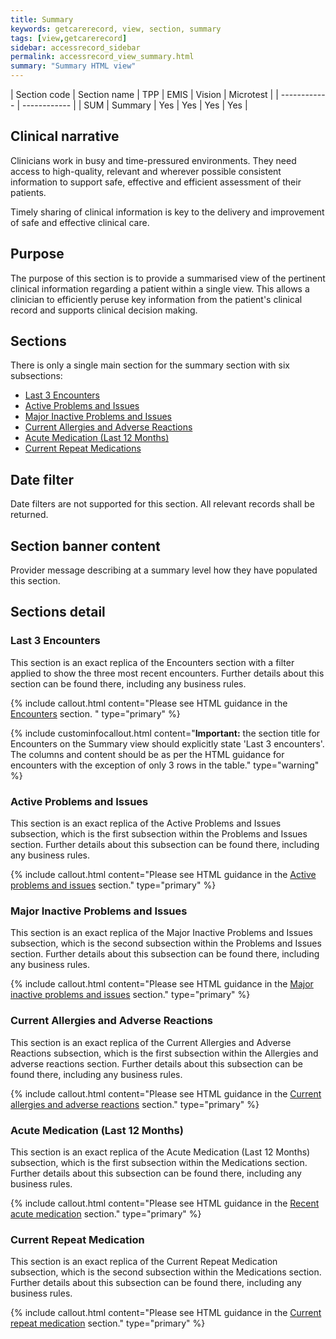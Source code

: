 ```yaml
---
title: Summary
keywords: getcarerecord, view, section, summary
tags: [view,getcarerecord]
sidebar: accessrecord_sidebar
permalink: accessrecord_view_summary.html
summary: "Summary HTML view"
---
```



| Section code | Section name | TPP | EMIS | Vision | Microtest |
| ------------ | ------------ |
| SUM | Summary | Yes | Yes | Yes | Yes |


## Clinical narrative ##

Clinicians work in busy and time-pressured environments. They need access to high-quality, relevant and wherever possible consistent information to support safe, effective and efficient assessment of their patients.

Timely sharing of clinical information is key to the delivery and improvement of safe and effective clinical care.

## Purpose ##

The purpose of this section is to provide a summarised view of the pertinent clinical information regarding a patient within a single view. This allows a clinician to efficiently peruse key information from the patient's clinical record and supports clinical decision making.

## Sections ##

There is only a single main section for the summary section with six subsections:

 - [Last 3 Encounters](accessrecord_view_summary.html#last-3-encounters)
 - [Active Problems and Issues](accessrecord_view_summary.html#active-problems-and-issues)
 - [Major Inactive Problems and Issues](accessrecord_view_summary.html#major-inactive-problems-and-issues)
 - [Current Allergies and Adverse Reactions](accessrecord_view_summary.html#current-allergies-and-adverse-reactions)
 - [Acute Medication (Last 12 Months)](accessrecord_view_summary.html#acute-medication-issues-last-12-months)
 - [Current Repeat Medications](accessrecord_view_summary.html#current-repeat-medications)

 
## Date filter ##

Date filters are not supported for this section. All relevant records shall be returned.

## Section banner content ##

Provider message describing at a summary level how they have populated this section.

## Sections detail ##

### Last 3 Encounters ###

This section is an exact replica of the Encounters section with a filter applied to show the three most recent encounters. Further details about this section can be found there, including any business rules.

{% include callout.html content="Please see HTML guidance in the [Encounters](accessrecord_view_encounters.html) section. " type="primary" %} 

{% include custominfocallout.html content="**Important:** the section title for Encounters on the Summary view should explicitly state 'Last 3 encounters'.  The columns and content should be as per the HTML guidance for encounters with the exception of only 3 rows in the table." type="warning" %}


### Active Problems and Issues ###

This section is an exact replica of the Active Problems and Issues subsection, which is the first subsection within the Problems and Issues section. Further details about this subsection can be found there, including any business rules.

{% include callout.html content="Please see HTML guidance in the [Active problems and issues](accessrecord_view_problems.html#active-problems-and-issues) section." type="primary" %} 


### Major Inactive Problems and Issues ###

This section is an exact replica of the Major Inactive Problems and Issues subsection, which is the second subsection within the Problems and Issues section. Further details about this subsection can be found there, including any business rules.

{% include callout.html content="Please see HTML guidance in the [Major inactive problems and issues](accessrecord_view_problems.html#major-inactive-problems-and-issues) section." type="primary" %} 


### Current Allergies and Adverse Reactions ###

This section is an exact replica of the Current Allergies and Adverse Reactions subsection, which is the first subsection within the Allergies and adverse reactions section. Further details about this subsection can be found there, including any business rules.

{% include callout.html content="Please see HTML guidance in the [Current allergies and adverse reactions](accessrecord_view_allergies.html#current-allergies-and-adverse-reactions) section." type="primary" %} 


### Acute Medication (Last 12 Months) ###

This section is an exact replica of the Acute Medication (Last 12 Months) subsection, which is the first subsection within the Medications section. Further details about this subsection can be found there, including any business rules.

{% include callout.html content="Please see HTML guidance in the [Recent acute medication](accessrecord_view_medications.html#acute-medication-last-12-months) section." type="primary" %} 


### Current Repeat Medication ###

This section is an exact replica of the Current Repeat Medication subsection, which is the second subsection within the Medications section. Further details about this subsection can be found there, including any business rules.

{% include callout.html content="Please see HTML guidance in the [Current repeat medication](accessrecord_view_medications.html#current-repeat-medication) section." type="primary" %} 


